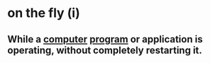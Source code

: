 # on the fly (i)

## While a [computer](../c/computer-n.md#an-electronic-machine-that-can-store-organize-and-find-information-do-processes-with-numbers-and-other-data-and-control-other-machines) [program](../p/program-n.md#a-set-of-instructions-in-code-that-controls-the-operations-or-functions-of-a-computer) or application is operating, without completely restarting it.